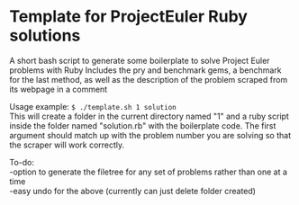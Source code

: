# Template for ProjectEuler Ruby solutions
A short bash script to generate some boilerplate to solve Project Euler problems with Ruby
Includes the pry and benchmark gems, a benchmark for the last method, as well as the description of the problem scraped from its webpage in a comment
  
Usage example: 
`$ ./template.sh 1 solution`  
This will create a folder in the current directory named "1" and a ruby script inside the folder named "solution.rb" with the boilerplate code. The first argument should match up with the problem number you are solving so that the scraper will work correctly.


To-do:  
-option to generate the filetree for any set of problems rather than one at a time  
-easy undo for the above (currently can just delete folder created)
